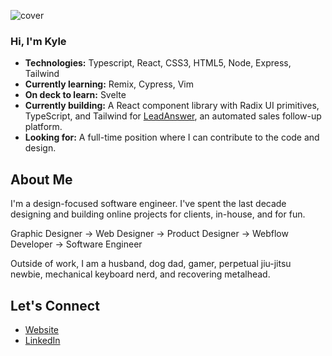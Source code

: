 ![cover](https://github.com/kyle-kettler/kyle-kettler/assets/126023512/7cf0414a-c3ef-483e-8fdc-af4a97b4ea73)

### Hi, I'm Kyle
- **Technologies:** Typescript, React, CSS3, HTML5, Node, Express, Tailwind
- **Currently learning:** Remix, Cypress, Vim
- **On deck to learn:** Svelte
- **Currently building:** A React component library with Radix UI primitives, TypeScript, and Tailwind for [LeadAnswer](https://www.leadanswer.io/), an automated sales follow-up platform.
- **Looking for:** A full-time position where I can contribute to the code and design. 

## About Me
I'm a design-focused software engineer. I've spent the last decade designing and building online projects for clients, in-house, and for fun.

Graphic Designer → Web Designer → Product Designer → Webflow Developer → Software Engineer 

Outside of work, I am a husband, dog dad, gamer, perpetual jiu-jitsu newbie, mechanical keyboard nerd, and recovering metalhead.

## Let's Connect 
- [Website](https://www.kylekettler.com/)
- [LinkedIn](https://www.linkedin.com/in/kylekettler/)

